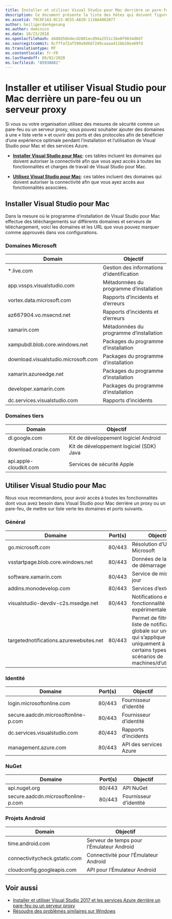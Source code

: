 ```yaml
---
title: Installer et utiliser Visual Studio pour Mac derrière un pare-feu ou un serveur proxy
description: Ce document présente la liste des hôtes qui doivent figurer dans la liste verte du pare-feu pour permettre à Visual Studio pour Mac (et ses charges de travail, dont Xamarin) de fonctionner dans un environnement professionnel.
ms.assetid: 79C0F1A3-0C13-4E55-A820-1138A4082B77
author: heiligerdankgesang
ms.author: dominicn
ms.date: 10/23/2018
ms.openlocfilehash: d488d56bdecd2801ecd94a2551c3be0f9834d0d7
ms.sourcegitcommit: 6cfffa72af599a9d667249caaaa411bb28ea69fd
ms.translationtype: MT
ms.contentlocale: fr-FR
ms.lasthandoff: 09/02/2020
ms.locfileid: "85938681"
---
```

# <a name="install-and-use-visual-studio-for-mac-behind-a-firewall-or-proxy-server"></a>Installer et utiliser Visual Studio pour Mac derrière un pare-feu ou un serveur proxy

Si vous ou votre organisation utilisez des mesures de sécurité comme un pare-feu ou un serveur proxy, vous pouvez souhaiter ajouter des domaines à une « liste verte » et ouvrir des ports et des protocoles afin de bénéficier d’une expérience optimale pendant l’installation et l’utilisation de Visual Studio pour Mac et des services Azure.

- [**Installer Visual Studio pour Mac**](#install-visual-studio-for-mac): ces tables incluent les domaines qui doivent autoriser la connectivité afin que vous ayez accès à toutes les fonctionnalités et charges de travail de Visual Studio pour Mac.

- [**Utilisez Visual Studio pour Mac**](#use-visual-studio-for-mac): ces tables incluent des domaines qui doivent autoriser la connectivité afin que vous ayez accès aux fonctionnalités associées.

## <a name="install-visual-studio-for-mac"></a>Installer Visual Studio pour Mac

Dans la mesure où le programme d’installation de Visual Studio pour Mac effectue des téléchargements sur différents domaines et serveurs de téléchargement, voici les domaines et les URL que vous pouvez marquer comme approuvés dans vos configurations.

### <a name="microsoft-domains"></a>Domaines Microsoft

| Domain| Objectif |
| ----------------------------------- |---------------------------|
| *.live.com| Gestion des informations d’identification |
| app.vssps.visualstudio.com| Métadonnées du programme d’installation|
| vortex.data.microsoft.com | Rapports d’incidents et d’erreurs |
| az667904.vo.msecnd.net| Rapports d’incidents et d’erreurs |
| xamarin.com | Métadonnées du programme d’installation|
| xampubdl.blob.core.windows.net| Packages du programme d’installation|
| download.visualstudio.microsoft.com | Packages du programme d’installation|
| xamarin.azureedge.net | Packages du programme d’installation|
| developer.xamarin.com | Packages du programme d’installation|
| dc.services.visualstudio.com| Rapports d’incidents |

### <a name="third-party-domains"></a>Domaines tiers

| Domain| Objectif |
| --------------------------|-------------------------|
| dl.google.com | Kit de développement logiciel Android |
| download.oracle.com | Kit de développement logiciel (SDK) Java|
| api.apple-cloudkit.com| Services de sécurité Apple |

## <a name="use-visual-studio-for-mac"></a>Utiliser Visual Studio pour Mac

Nous vous recommandons, pour avoir accès à toutes les fonctionnalités dont vous avez besoin dans Visual Studio pour Mac derrière un proxy ou un pare-feu, de mettre sur liste verte les domaines et ports suivants.

### <a name="general"></a>Général

| Domaine | Port(s)|Objectif|
| ----------------------|------------------|------------------|
| go.microsoft.com | 80/443|Résolution d’URL Microsoft |
| vsstartpage.blob.core.windows.net| 80/443| Données de la page de démarrage|
| software.xamarin.com |  80/443|Service de mise à jour|
| addins.monodevelop.com | 80/443| Services d’extension |
| visualstudio-devdiv-c2s.msedge.net | 80/443| Notifications et fonctionnalité expérimentale |
| targetednotifications.azurewebsites.net|  80/443| Permet de filtrer une liste de notifications globale sur une liste qui s’applique uniquement à certains types de scénarios de machines/d’utilisation|

### <a name="identity"></a>Identité

| Domaine | Port(s)|Objectif|
| ----------------------|------------------|------------------|
| login.microsoftonline.com | 80/443| Fournisseur d’identité|
| secure.aadcdn.microsoftonline-p.com | 80/443|Fournisseur d’identité|
| dc.services.visualstudio.com| 80/443|Rapports d’incidents|
| management.azure.com|80/443| API des services Azure |

### <a name="nuget"></a>NuGet

| Domaine | Port(s)|Objectif|
| ----------------------|------------------|------------------|
| api.nuget.org | 80/443|API NuGet|
| secure.aadcdn.microsoftonline-p.com |80/443| Fournisseur d’identité|

### <a name="android-projects"></a>Projets Android

| Domain| Objectif|
| ------------------------------------|------------------------------------|
| time.android.com| Serveur de temps pour l’Émulateur Android |
| connectivitycheck.gstatic.com | Connectivité pour l’Émulateur Android|
| cloudconfig.googleapis.com| API pour l’Émulateur Android|

## <a name="see-also"></a>Voir aussi

- [Installer et utiliser Visual Studio 2017 et les services Azure derrière un pare-feu ou un serveur proxy](/visualstudio/install/install-and-use-visual-studio-behind-a-firewall-or-proxy-server)
- [Résoudre des problèmes similaires sur Windows](/visualstudio/install/troubleshooting-network-related-errors-in-visual-studio)
